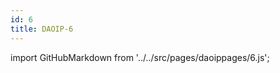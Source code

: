 ```yaml
---
id: 6
title: DAOIP-6
---
```


import GitHubMarkdown from '../../src/pages/daoippages/6.js';

<GitHubMarkdown />
